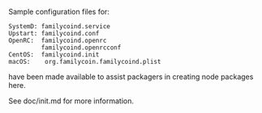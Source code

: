 Sample configuration files for:
```
SystemD: familycoind.service
Upstart: familycoind.conf
OpenRC:  familycoind.openrc
         familycoind.openrcconf
CentOS:  familycoind.init
macOS:    org.familycoin.familycoind.plist
```
have been made available to assist packagers in creating node packages here.

See doc/init.md for more information.
